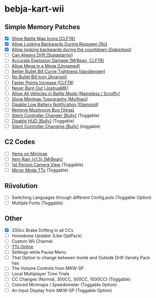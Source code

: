 # bebja-kart-wii
## Simple Memory Patches
- [x] [Show Battle Map Icons [CLF78]](https://mariokartwii.com/showthread.php?tid=1840)
- [x] [Allow Looking Backwards During Respawn [Ro]](https://mariokartwii.com/showthread.php?tid=2128)
- [x] [Allow looking backwards during the countdown [Gaberboo]](https://mariokartwii.com/showthread.php?tid=2109)
- [ ] [Can Always Drift [Supastarrio]](https://mariokartwii.com/showthread.php?tid=214) 
- [ ] [Accurate Explosion Damage [MrBean, CLF78]](https://mariokartwii.com/showthread.php?tid=1857)
- [ ] [Allow Mega in a Mega [Unnamed]](https://mariokartwii.com/showthread.php?tid=1939)
- [ ] [Better Bullet Bill Curve Tightness [davidevgen]](https://mariokartwii.com/showthread.php?tid=196)
- [ ] [No Bullet Bill Icon [Anarion]](https://mariokartwii.com/showthread.php?tid=170)
- [ ] [Faster Points Increase [CLF78]](https://mariokartwii.com/showthread.php?tid=1858)
- [ ] [Never Burn Out [JoshuaMK]](https://mariokartwii.com/showthread.php?tid=1367)
- [ ] [Allow All Vehicles in Battle Mode [Nameless / Scruffy]](https://mariokartwii.com/showthread.php?tid=2081)
- [ ] [Show Minimap Topography [Mu1hwu]](https://mariokartwii.com/showthread.php?tid=2066)
- [ ] [Disable Low Battery Notification [Diamond]](https://mariokartwii.com/showthread.php?tid=1645)
- [ ] [Remove Mushroom Bug [Vega]](https://mariokartwii.com/showthread.php?tid=909)
- [ ] [Silent Controller Changer [Bully]](https://mariokartwii.com/showthread.php?tid=164) (Toggable)
- [ ] [Disable HUD [Bully]](https://mariokartwii.com/showthread.php?tid=60) (Toggable)
- [ ] [Silent Controller Changing [Bully]](https://mariokartwii.com/showthread.php?tid=164) (toggable)

## C2 Codes
- [ ] [Items on Minimap](https://mariokartwii.com/showthread.php?tid=1896)
- [ ] [Item Rain (v1.5) [MrBean]](https://mariokartwii.com/showthread.php?tid=396)
- [ ] [1st Person Camera View](https://mariokartwii.com/showthread.php?tid=1331) (Toggable)
- [ ] [Mirror Mode TTs](https://mariokartwii.com/showthread.php?tid=1981) (Toggable)

## Riivolution
- [ ] Switching Languages through different Config.puls (Toggable Option)
- [ ] Multiple Fonts (Toggable)

## Other
- [x] 200cc Brake Drifting in all CCs
- [ ] Homebrew Updater (Like OptPack)
- [ ] Custom Wii Channel
- [ ] [TTs Online](https://wiki.tockdom.com/wiki/TTs_Online)
- [ ] Settings while Pause Menu
- [ ] That Option to change between Inside and Outside Drift Variety Pack has
- [ ] The Volume Controls from MKW-SP
- [ ] Local Multiplayer Time Trials
- [ ] CC Changes (Normal, 300CC, 500CC, 1000CC) (Toggable)
- [ ] Colored Minimaps / Speedometer (Toggable Option)
- [ ] An Input Display from MKW-SP (Toggable Option)
